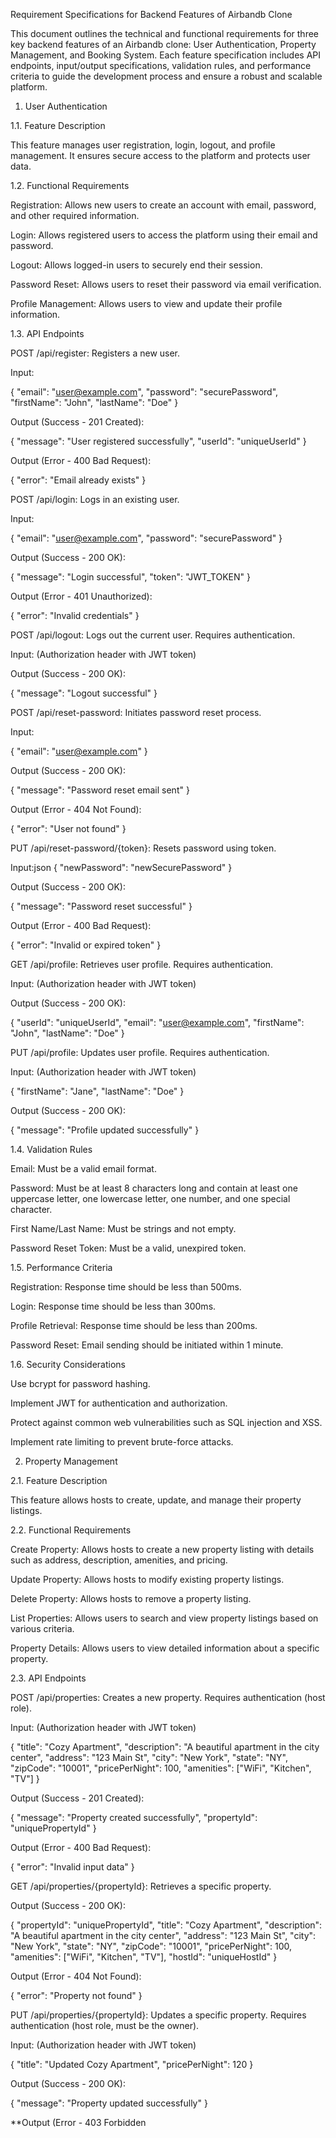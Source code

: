 Requirement Specifications for Backend Features of Airbandb Clone



This document outlines the technical and functional requirements for three key backend features of an Airbandb clone: 
User Authentication, Property Management, and Booking System. Each feature specification includes API endpoints, input/output specifications, 
validation rules, and performance criteria to guide the development process and ensure a robust and scalable platform.



1. User Authentication



1.1. Feature Description



This feature manages user registration, login, logout, and profile management. It ensures secure access to the platform and protects user data.



1.2. Functional Requirements







Registration: Allows new users to create an account with email, password, and other required information.



Login: Allows registered users to access the platform using their email and password.



Logout: Allows logged-in users to securely end their session.



Password Reset: Allows users to reset their password via email verification.



Profile Management: Allows users to view and update their profile information.



1.3. API Endpoints







POST /api/register: Registers a new user.






Input:

{
    "email": "user@example.com",
    "password": "securePassword",
    "firstName": "John",
    "lastName": "Doe"
}




Output (Success - 201 Created):

{
    "message": "User registered successfully",
    "userId": "uniqueUserId"
}




Output (Error - 400 Bad Request):

{
    "error": "Email already exists"
}




POST /api/login: Logs in an existing user.






Input:

{
    "email": "user@example.com",
    "password": "securePassword"
}




Output (Success - 200 OK):

{
    "message": "Login successful",
    "token": "JWT_TOKEN"
}




Output (Error - 401 Unauthorized):

{
    "error": "Invalid credentials"
}




POST /api/logout: Logs out the current user. Requires authentication.






Input: (Authorization header with JWT token)



Output (Success - 200 OK):

{
    "message": "Logout successful"
}




POST /api/reset-password: Initiates password reset process.






Input:

{
    "email": "user@example.com"
}




Output (Success - 200 OK):

{
    "message": "Password reset email sent"
}




Output (Error - 404 Not Found):

{
    "error": "User not found"
}




PUT /api/reset-password/{token}: Resets password using token.






Input:json { "newPassword": "newSecurePassword" } 



Output (Success - 200 OK):

{
    "message": "Password reset successful"
}




Output (Error - 400 Bad Request):

{
    "error": "Invalid or expired token"
}




GET /api/profile: Retrieves user profile. Requires authentication.






Input: (Authorization header with JWT token)



Output (Success - 200 OK):

{
    "userId": "uniqueUserId",
    "email": "user@example.com",
    "firstName": "John",
    "lastName": "Doe"
}




PUT /api/profile: Updates user profile. Requires authentication.






Input: (Authorization header with JWT token)


{
    "firstName": "Jane",
    "lastName": "Doe"
}




Output (Success - 200 OK):

{
    "message": "Profile updated successfully"
}




1.4. Validation Rules







Email: Must be a valid email format.



Password: Must be at least 8 characters long and contain at least one uppercase letter, one lowercase letter, one number, and one special character.



First Name/Last Name: Must be strings and not empty.



Password Reset Token: Must be a valid, unexpired token.



1.5. Performance Criteria







Registration: Response time should be less than 500ms.



Login: Response time should be less than 300ms.



Profile Retrieval: Response time should be less than 200ms.



Password Reset: Email sending should be initiated within 1 minute.



1.6. Security Considerations







Use bcrypt for password hashing.



Implement JWT for authentication and authorization.



Protect against common web vulnerabilities such as SQL injection and XSS.



Implement rate limiting to prevent brute-force attacks.



2. Property Management



2.1. Feature Description



This feature allows hosts to create, update, and manage their property listings.



2.2. Functional Requirements







Create Property: Allows hosts to create a new property listing with details such as address, description, amenities, and pricing.



Update Property: Allows hosts to modify existing property listings.



Delete Property: Allows hosts to remove a property listing.



List Properties: Allows users to search and view property listings based on various criteria.



Property Details: Allows users to view detailed information about a specific property.



2.3. API Endpoints







POST /api/properties: Creates a new property. Requires authentication (host role).






Input: (Authorization header with JWT token)


{
    "title": "Cozy Apartment",
    "description": "A beautiful apartment in the city center",
    "address": "123 Main St",
    "city": "New York",
    "state": "NY",
    "zipCode": "10001",
    "pricePerNight": 100,
    "amenities": ["WiFi", "Kitchen", "TV"]
}




Output (Success - 201 Created):

{
    "message": "Property created successfully",
    "propertyId": "uniquePropertyId"
}




Output (Error - 400 Bad Request):

{
    "error": "Invalid input data"
}




GET /api/properties/{propertyId}: Retrieves a specific property.






Output (Success - 200 OK):

{
    "propertyId": "uniquePropertyId",
    "title": "Cozy Apartment",
    "description": "A beautiful apartment in the city center",
    "address": "123 Main St",
    "city": "New York",
    "state": "NY",
    "zipCode": "10001",
    "pricePerNight": 100,
    "amenities": ["WiFi", "Kitchen", "TV"],
    "hostId": "uniqueHostId"
}




Output (Error - 404 Not Found):

{
    "error": "Property not found"
}




PUT /api/properties/{propertyId}: Updates a specific property. Requires authentication (host role, must be the owner).






Input: (Authorization header with JWT token)


{
    "title": "Updated Cozy Apartment",
    "pricePerNight": 120
}




Output (Success - 200 OK):

{
    "message": "Property updated successfully"
}




**Output (Error - 403 Forbidden
